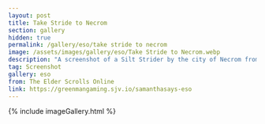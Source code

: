 ```yaml
---
layout: post
title: Take Stride to Necrom
section: gallery
hidden: true
permalink: /gallery/eso/take stride to necrom
image: /assets/images/gallery/eso/Take Stride to Necrom.webp
description: "A screenshot of a Silt Strider by the city of Necrom from The Elder Scrolls Online: Necrom, taken by Samantha Says."
tag: Screenshot
gallery: eso
from: The Elder Scrolls Online
link: https://greenmangaming.sjv.io/samanthasays-eso
---
```

{% include imageGallery.html %}